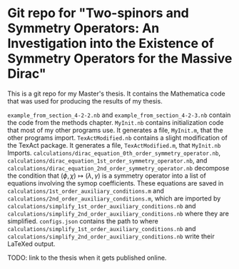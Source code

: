 # Git repo for "Two-spinors and Symmetry Operators: An Investigation into the Existence of Symmetry Operators for the Massive Dirac"

This is a git repo for my Master's thesis.
It contains the Mathematica code that was used for producing the results of my thesis.

`example_from_section_4-2-2.nb` and `example_from_section_4-2-3.nb` contain the code from the methods chapter.
`MyInit.nb` contains initialization code that most of my other programs use. It generates a file, `MyInit.m`, that the other programs import.
`TexActModified.nb` contains a slight modification of the TexAct package. It generates a file, `TexActModified.m`, that `MyInit.nb` Imports.
`calculations/dirac_equation_0th_order_symmetry_operator.nb`, `calculations/dirac_equation_1st_order_symmetry_operator.nb`, and `calculations/dirac_equation_2nd_order_symmetry_operator.nb` decompose the condition that $(\phi, \chi) \mapsto (\lambda, \gamma)$ is a symmetry operator into a list of equations involving the symop coefficients.
These equations are saved in `calculations/1st_order_auxiliary_conditions.m` and `calculations/2nd_order_auxiliary_conditions.m`, which are imported by `calculations/simplify_1st_order_auxiliary_conditions.nb` and  `calculations/simplify_2nd_order_auxiliary_conditions.nb` where they are simplified.
`configs.json` contains the path to where `calculations/simplify_1st_order_auxiliary_conditions.nb` and  `calculations/simplify_2nd_order_auxiliary_conditions.nb` write their LaTeXed output.

TODO: link to the thesis when it gets published online.
